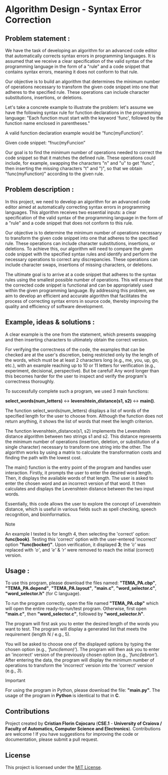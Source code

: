 # Algorithm Design - Syntax Error Correction


## Problem statement : 
We have the task of developing an algorithm for an advanced code editor that automatically corrects syntax errors in programming languages. It is assumed that we receive a clear specification of the valid syntax of the programming language in the form of a "rule" and a code snippet that contains syntax errors, meaning it does not conform to that rule.

Our objective is to build an algorithm that determines the minimum number of operations necessary to transform the given code snippet into one that adheres to the specified rule. These operations can include character substitutions, insertions, or deletions.

Let's take a concrete example to illustrate the problem: let's assume we have the following syntax rule for function declarations in the programming language:
"Each function must start with the keyword 'func', followed by the function name enclosed in parentheses."

A valid function declaration example would be “func(myFunction)”.

Given code snippet: “fnuc(myFuncion”

Our goal is to find the minimum number of operations needed to correct the code snippet so that it matches the defined rule. These operations could include, for example, swapping the characters "n" and "u" to get "func", then inserting the missing characters "t" and ")", so that we obtain "func(myFunction)" according to the given rule.


## Problem description :
In this project, we need to develop an algorithm for an advanced code editor aimed at automatically correcting syntax errors in programming languages. This algorithm receives two essential inputs: a clear specification of the valid syntax of the programming language in the form of a "rule" and a code snippet that does not conform to this rule.

Our objective is to determine the minimum number of operations necessary to transform the given code snippet into one that adheres to the specified rule. These operations can include character substitutions, insertions, or deletions.
To achieve this, our algorithm will need to compare the given code snippet with the specified syntax rules and identify and perform the necessary operations to correct any discrepancies. These operations can include character swaps, insertions of missing characters, or deletions.

The ultimate goal is to arrive at a code snippet that adheres to the syntax rules using the smallest possible number of operations. This will ensure that the corrected code snippet is functional and can be appropriately used within the given programming language. By addressing this problem, we aim to develop an efficient and accurate algorithm that facilitates the process of correcting syntax errors in source code, thereby improving the quality and efficiency of software development.


## Example, ideas & solutions :
A clear example is the one from the statement, which presents swapping and then inserting characters to ultimately obtain the correct version.

For verifying the correctness of the code, the examples that can be checked are at the user's discretion, being restricted only by the length of the words, which must be at least 2 characters long (e.g., me, you, up, go, etc.), with an example reaching up to 10 or 11 letters for verification (e.g., experiment, decisional, perspective). But be careful! Any word longer than this becomes harder for the user to inspect and verify the program's correctness thoroughly.

To successfully complete such a program, we used 3 main functions:

**select_words(num_letters)** <-> **levenshtein_distance(s1, s2)** <-> **main()**.

The function select_words(num_letters) displays a list of words of the specified length for the user to choose from. Although the function does not return anything, it shows the list of words that meet the length criterion.

The function levenshtein_distance(s1, s2) implements the Levenshtein distance algorithm between two strings s1 and s2. This distance represents the minimum number of operations (insertion, deletion, or substitution of a single character) necessary to transform one string into the other. The algorithm works by using a matrix to calculate the transformation costs and finding the path with the lowest cost.

The main() function is the entry point of the program and handles user interaction. Firstly, it prompts the user to enter the desired word length. Then, it displays the available words of that length. The user is asked to enter the chosen word and an incorrect version of that word. It then calculates and displays the Levenshtein distance between the two input words.

Essentially, this code allows the user to explore the concept of Levenshtein distance, which is useful in various fields such as spell checking, speech recognition, and bioinformatics.

> [!NOTE]
An example I tested is for length 4, then selecting the 'correct' option: **func(book)**. Testing this 'correct' option with the user-entered 'incorrect' option **"func(bocker)"**. Upon verification, it displayed **3**; the *'c'* was replaced with *'o'*, and *'e'* & *'r'* were removed to reach the initial (correct) version.


## Usage :
To use this program, please download the files named: **"TEMA_PA.cbp"**, **"TEMA_PA.depend"**, **"TEMA_PA.layout"**, **"main.c"**, **"word_selector.c"**, **"word_selector.h"** (for C language).

To run the program correctly, open the file named **"TEMA_PA.cbp"** which will open the entire ready-to-run/test program. Otherwise, first open **"main.c"**, then **"word_selector.c"**, followed by **"word_selector.h"**.

The program will first ask you to enter the desired length of the words you want to test. The program will display a generated list that meets the requirement (length N / e.g., 5).

You will be asked to choose one of the displayed options by typing the chosen option (e.g., *'func(lemon)'*). The program will then ask you to enter an 'incorrect' version of the previously chosen option (e.g., *'func(lebron'*). After entering the data, the program will display the minimum number of operations to transform the 'incorrect' version into the 'correct' version (e.g., *3*).

> [!IMPORTANT]
For using the program in Python, please download the file: **"main.py"**. The usage of the program in **Python** is identical to that in **C**.


## Contributions 
Project created by **Cristian Florin Cojocaru** (**CSE.1** - **University of Craiova / Faculty of Automatics, Computer Science and Electronics**). Contributions are welcome ! If you have suggestions for improving the code or documentation, please submit a pull request.


## License
This project is licensed under the [MIT License](LICENSE).

